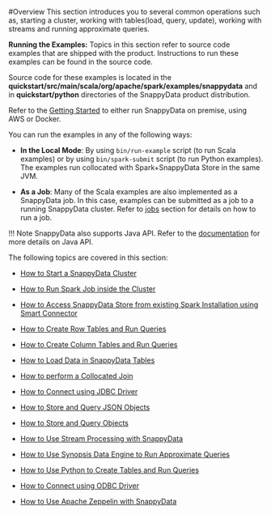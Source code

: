 #Overview
This section introduces you to several common operations such as, starting a cluster, working with tables(load, query, update), working with streams and running approximate queries.

**Running the Examples:**
Topics in this section refer to source code examples that are shipped with the product. Instructions to run these examples can be found in the source code.

Source code for these examples is located in the **quickstart/src/main/scala/org/apache/spark/examples/snappydata** and in **quickstart/python** directories of the SnappyData product distribution.

Refer to the [Getting Started](quickstart.md) to either run SnappyData on premise, using AWS or Docker. 

You can run the examples in any of the following ways:

* **In the Local Mode**: By using `bin/run-example` script (to run Scala examples) or by using `bin/spark-submit` script (to run Python examples). The examples run collocated with Spark+SnappyData Store in the same JVM. 

* **As a Job**:	Many of the Scala examples are also implemented as a SnappyData job. In this case, examples can be submitted as a job to a running SnappyData cluster. Refer to [jobs](how_to/run_spark_job_inside_the_cluster.md) section for details on how to run a job.

!!! Note
	SnappyData also supports Java API. Refer to the [documentation](programming_guide.md#building-snappy-applications-using-spark-api) for more details on Java API.

The following topics are covered in this section:

* [How to Start a SnappyData Cluster](how_to/start_snappydata_cluster.md#howto-startCluster)

* [How to Run Spark Job inside the Cluster](how_to/run_spark_job_inside_the_cluster.md)

* [How to Access SnappyData Store from existing Spark Installation using Smart Connector](how_to/access_snappydata_store.md)

* [How to Create Row Tables and Run Queries](how_to/create_column_tables_and_run_queries.md)

* [How to Create Column Tables and Run Queries](how_to/create_row_tables_and_run_queries.md)

* [How to Load Data in SnappyData Tables](how_to/load_data_in_snappydata_tables.md)

* [How to perform a Collocated Join](how_to/perform_a_collocated_join.md)

* [How to Connect using JDBC Driver](how_to/connect_using_jdbc_driver.md)

* [How to Store and Query JSON Objects](how_to/store_and_query_json_objects.md)

* [How to Store and Query Objects](how_to/store_and_query_objects.md)

* [How to Use Stream Processing with SnappyData](how_to/use_stream_processing.md)

* [How to Use Synopsis Data Engine to Run Approximate Queries](how_to/use_synopsis_data_engine.md)

* [How to Use Python to Create Tables and Run Queries](how_to/use_python_to_create_tables_and_run_queries.md)

* [How to Connect using ODBC Driver](how_to/connect_using_odbc_driver.md)

* [How to Use Apache Zeppelin with SnappyData](how_to/zeppelin_with_snappydata.md)
